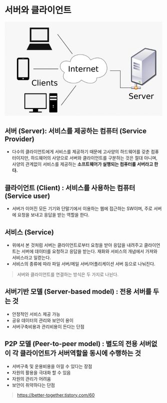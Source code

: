 # 서버와 클라이언트
![alt text](/Image/Web/server_client1.png)

## 서버 (Server): 서비스를 제공하는 컴퓨터 (Service Provider)
- 다수의 클라이언트에게 서비스를 제공하기 때문에 고사양의 하드웨어를 갖춘 컴퓨터이지만, 하드웨어의 사양으로 서버와 클라이언트를 구분하는 것은 절대 아니며, 사양의 관계없이 서비스를 제공하는 **소프트웨어가 실행되는 컴퓨터를 서버라고 한다.**

## 클라이언트 (Client) : 서비스를 사용하는 컴퓨터 (Service user)
- 서버가 이어진 모든 기기와 단말기에서 이용하는 웹에 접근하는 SW이며, 주로 서버에 요청을 보내고 응답을 받는 역할을 한다.

## 서비스 (Service)
- 위에서 본 것처럼 서버는 클라이언트로부터 요청을 받아 응답을 내려주고 클라이언트는 서버에 데이터를 요청하고 응답을 받는다. 재화와 서비스의 개념에서 가져와 서비스라고 일컫는다.
- 서비스의 종류에 따라 파일 서버/메일 서버/어플리케이션 서버 등으로 나눠진다.


> 서버와 클라이언트를 연결하는 방식은 두 가지로 나뉜다.

## 서버기반 모델 (Server-based model) : 전용 서버를 두는 것
- 안정적인 서비스 제공 가능
- 공유 데이터의 관리와 보안이 용이
- 서버구축비용과 관리비용이 든다는 단점

## P2P 모델 (Peer-to-peer model) : 별도의 전용 서버없이 각 클라이언트가 서버역할을 동시에 수행하는 것
- 서버구축 및 운용비용을 아낄 수 있다는 장점
- 자원의 활용을 극대화 할 수 있음
- 자원의 관리가 어려움
- 보안이 취약하다는 단점

> https://better-together.tistory.com/60